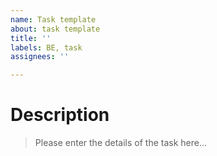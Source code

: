 ```yaml
---
name: Task template
about: task template
title: ''
labels: BE, task
assignees: ''

---
```


# Description
> Please enter the details of the task here...
